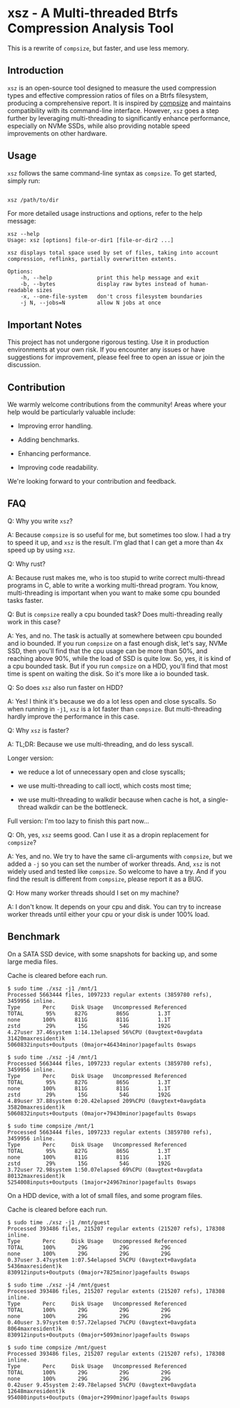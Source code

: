 # xsz - A Multi-threaded Btrfs Compression Analysis Tool

This is a rewrite of `compsize`, but faster, and use less memory.

## Introduction

`xsz` is an open-source tool designed to measure the used compression types and effective compression ratios of files on a Btrfs filesystem,
producing a comprehensive report. It is inspired by [compsize](https://github.com/kilobyte/compsize) and maintains compatibility with its command-line interface.
However, `xsz` goes a step further by leveraging multi-threading to significantly enhance performance,
especially on NVMe SSDs, while also providing notable speed improvements on other hardware.

## Usage

`xsz` follows the same command-line syntax as `compsize`. To get started, simply run:

```sh

xsz /path/to/dir
```

For more detailed usage instructions and options, refer to the help message:

```console
xsz --help
Usage: xsz [options] file-or-dir1 [file-or-dir2 ...]

xsz displays total space used by set of files, taking into account
compression, reflinks, partially overwritten extents.

Options:
    -h, --help              print this help message and exit
    -b, --bytes             display raw bytes instead of human-readable sizes
    -x, --one-file-system   don't cross filesystem boundaries
    -j N, --jobs=N          allow N jobs at once
```

## Important Notes

This project has not undergone rigorous testing. Use it in production environments at your own risk.
If you encounter any issues or have suggestions for improvement, please feel free to open an issue or join the discussion.

## Contribution

We warmly welcome contributions from the community! Areas where your help would be particularly valuable include:

  - Improving error handling.

  - Adding benchmarks.

  - Enhancing performance.

  - Improving code readability.

We're looking forward to your contribution and feedback.

## FAQ

Q: Why you write `xsz`?

A: Because `compsize` is so useful for me, but sometimes too slow. I had a try to speed it up, and `xsz` is the result.
   I'm glad that I can get a more than 4x speed up by using `xsz`.

Q: Why rust?

A: Because rust makes me, who is too stupid to write correct multi-thread programs in C,
   able to write a working multi-thread program. You know, multi-threading is important when you want to make
   some cpu bounded tasks faster.

Q: But is `compsize` really a cpu bounded task? Does multi-threading really work in this case?

A: Yes, and no. The task is actually at somewhere between cpu bounded and io bounded.
   If you run `compsize` on a fast enough disk, let's say, NVMe SSD, then you'll
   find that the cpu usage can be more than 50%, and reaching above 90%, while the load of SSD is quite low.
   So, yes, it is kind of a cpu bounded task. But if you run `compsize` on a HDD,
   you'll find that most time is spent on waiting the disk. So it's more like a io bounded task.

Q: So does `xsz` also run faster on HDD?

A: Yes! I think it's because we do a lot less open and close syscalls.
   So when running in `-j1`, `xsz` is a lot faster than `compsize`.
   But multi-threading hardly improve the performance in this case.

Q: Why `xsz` is faster?

A: TL;DR: Because we use multi-threading, and do less syscall.

   Longer version:
   
   - we reduce a lot of unnecessary open and close syscalls;
   
   - we use multi-threading to call ioctl, which costs most time;
   
   - we use multi-threading to walkdir because when cache is hot, a single-thread walkdir can be the bottleneck.

   Full version: I'm too lazy to finish this part now...

Q: Oh, yes, `xsz` seems good. Can I use it as a dropin replacement for `compsize`?

A: Yes, and no. We try to have the same cli-arguments with `compsize`, but we added a `-j`
   so you can set the number of worker threads. And, `xsz` is not widely used and tested like
   `compsize`. So welcome to have a try. And if you find the result is different from `compsize`,
   please report it as a BUG.

Q: How many worker threads should I set on my machine?

A: I don't know. It depends on your cpu and disk. You can try to increase worker threads until
   either your cpu or your disk is under 100% load.

## Benchmark

On a SATA SSD device, with some snapshots for backing up, and some large media files.

Cache is cleared before each run.

```console
$ sudo time ./xsz -j1 /mnt/1
Processed 5663444 files, 1097233 regular extents (3859780 refs), 3459956 inline.
Type       Perc     Disk Usage   Uncompressed Referenced
TOTAL       95%      827G         865G         1.3T
none       100%      811G         811G         1.1T
zstd        29%       15G          54G         192G
4.27user 37.46system 1:14.13elapsed 56%CPU (0avgtext+0avgdata 31420maxresident)k
5060832inputs+0outputs (0major+46434minor)pagefaults 0swaps

$ sudo time ./xsz -j4 /mnt/1
Processed 5663444 files, 1097233 regular extents (3859780 refs), 3459956 inline.
Type       Perc     Disk Usage   Uncompressed Referenced
TOTAL       95%      827G         865G         1.3T
none       100%      811G         811G         1.1T
zstd        29%       15G          54G         192G
4.89user 37.88system 0:20.42elapsed 209%CPU (0avgtext+0avgdata 35820maxresident)k
5060832inputs+0outputs (0major+79430minor)pagefaults 0swaps

$ sudo time compsize /mnt/1
Processed 5663444 files, 1097233 regular extents (3859780 refs), 3459956 inline.
Type       Perc     Disk Usage   Uncompressed Referenced
TOTAL       95%      827G         865G         1.3T
none       100%      811G         811G         1.1T
zstd        29%       15G          54G         192G
3.72user 72.98system 1:50.07elapsed 69%CPU (0avgtext+0avgdata 80132maxresident)k
5254008inputs+0outputs (1major+24967minor)pagefaults 0swaps
```

On a HDD device, with a lot of small files, and some program files.

Cache is cleared before each run.

```console
$ sudo time ./xsz -j1 /mnt/guest
Processed 393486 files, 215207 regular extents (215207 refs), 178308 inline.
Type       Perc     Disk Usage   Uncompressed Referenced
TOTAL      100%       29G          29G          29G
none       100%       29G          29G          29G
0.37user 3.47system 1:07.54elapsed 5%CPU (0avgtext+0avgdata 5436maxresident)k
830912inputs+0outputs (0major+7825minor)pagefaults 0swaps

$ sudo time ./xsz -j4 /mnt/guest
Processed 393486 files, 215207 regular extents (215207 refs), 178308 inline.
Type       Perc     Disk Usage   Uncompressed Referenced
TOTAL      100%       29G          29G          29G
none       100%       29G          29G          29G
0.40user 3.97system 0:57.72elapsed 7%CPU (0avgtext+0avgdata 8064maxresident)k
830912inputs+0outputs (0major+5093minor)pagefaults 0swaps

$ sudo time compsize /mnt/guest
Processed 393486 files, 215207 regular extents (215207 refs), 178308 inline.
Type       Perc     Disk Usage   Uncompressed Referenced
TOTAL      100%       29G          29G          29G
none       100%       29G          29G          29G
0.42user 9.45system 2:49.78elapsed 5%CPU (0avgtext+0avgdata 12648maxresident)k
954080inputs+0outputs (0major+2990minor)pagefaults 0swaps
```
